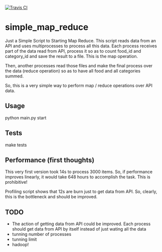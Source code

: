 [![Travis CI](https://travis-ci.org/victorpantoja/simple_map_reduce.svg?branch=master)](victorpantoja/simple_map_reduce)


simple_map_reduce
=================

Just a Simple Script to Starting Map Reduce. This script reads data from an API and uses multiprocesses to process all
this data. Each process receives part of the data read from API, process it so as to count food_id and category_id and
save the result to a file. This is the map operation.

Then, another processes read those files and make the final process over the data (reduce operation) so as to have all
food and all categories summed.

So, this is a very simple way to perform map / reduce operations over API data.

Usage
------------
python main.py start


Tests
------------
make tests



Performance (first thoughts)
-----------------------------
This very first version took 14s to process 3000 items. So, if performance improves linearly, it would take 648 hours to
accomplish the task. This is prohibitive!

Profiling script shows that 12s are burn just to get data from API. So, clearly, this is the bottleneck and should be
improved.


TODO
-------
- The action of getting data from API could be improved. Each process should get data from API by itself instead of just
wating all the data
- tunning number of processes
- tunning limit
- hadoop!
